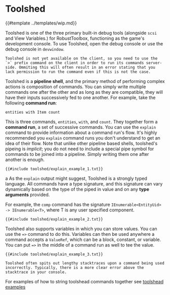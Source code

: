 # Toolshed

{{#template ../templates/wip.md}}

Toolshed is one of the three primary built-in debug tools (alongside `scsi` and View Variables.) for RobustToolbox, functioning as the game's development console. To use Toolshed, open the debug console or use the debug console in `devwindow`.

```admonish warning
Toolshed is not yet available on the client, so you need to use the `>` prefix command on the client in order to run its commands server-side. Ommiting this will often result in an error stating that you lack permission to run the command even if this is not the case.
```

Toolshed is a **pipeline shell**, and the primary method of performing complex actions is composition of commands. You can simply write multiple commands one after the other and as long as they are compatible, they will have their inputs successively fed to one another. For example, take the following **command run**:

```
entities with Item count
```

This is three commands, `entities`, `with`, and `count`. They together form a **command run**, a set of successive commands. You can use the `explain` command to provide information about a command run's flow. It's highly recommended you `explain` command runs you don't understand to get an idea of their flow. Note that unlike other pipeline based shells, toolshed's pipeing is *implicit*; you do not need to include a special pipe symbol for commands to be joined into a pipeline. Simply writing them one after another is enough.

```
{{#include toolshed/explain_example_1.txt}}
```
a
As the `explain` output might suggest, Toolshed is a strongly typed language. All commands have a type signature, and this signature can vary dynamically based on the type of the piped in value and on any **type arguments** provided.

For example, the `comp` command has the signature `IEnumerable<EntityUid> -> IEnumerable<T>`, where T is any user specified component.

```
{{#include toolshed/explain_example_2.txt}}
```

Toolshed also supports variables in which you can store values. You can use the `=>` command to do this. Variables can then be used anywhere a command accepts a `ValueRef`, which can be a block, constant, or variable. You can put `=>` in the middle of a command run as well to tee the value.
```
{{#include toolshed/explain_example_3.txt}}
```

```admonish note
Toolshed often spits out lengthy stacktraces upon a command being used incorrectly. Typically, there is a more clear error above the stacktrace in your console.
```

For examples of how to string toolshead commands together see [toolshead examples](./toolshed/toolshed-examples.md)
